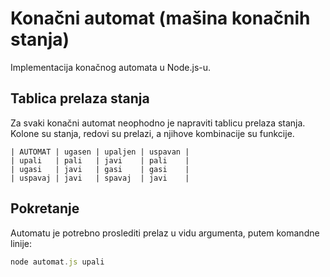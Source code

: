 # Konačni automat (mašina konačnih stanja)

Implementacija konačnog automata u Node.js-u.

## Tablica prelaza stanja

Za svaki konačni automat neophodno je napraviti tablicu prelaza stanja. Kolone su stanja, redovi su prelazi, a njihove kombinacije su funkcije.
```
| AUTOMAT | ugasen | upaljen | uspavan |
| upali   | pali   | javi    | pali    |
| ugasi   | javi   | gasi    | gasi    |
| uspavaj | javi   | spavaj  | javi    |
```
## Pokretanje

Automatu je potrebno proslediti prelaz u vidu argumenta, putem komandne linije:
```js
node automat.js upali
```
